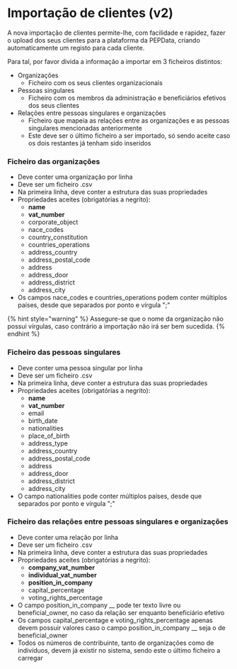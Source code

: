 # Importação de clientes (v2)

A nova importação de clientes permite-lhe, com facilidade e rapidez, fazer o upload dos seus clientes para a plataforma da PEPData, criando automaticamente um registo para cada cliente.

Para tal, por favor divida a informação a importar em 3 ficheiros distintos:

* Organizações
  * Ficheiro com os seus clientes organizacionais
* Pessoas singulares
  * Ficheiro com os membros da administração e beneficiários efetivos dos seus clientes
* Relações entre pessoas singulares e organizações
  * Ficheiro que mapeia as relações entre as organizações e as pessoas singulares mencionadas anteriormente
  * Este deve ser o último ficheiro a ser importado, só sendo aceite caso os dois restantes já tenham sido inseridos

### Ficheiro das organizações

* Deve conter uma organização por linha
* Deve ser um ficheiro .csv
* Na primeira linha, deve conter a estrutura das suas propriedades
* Propriedades aceites (obrigatórias a negrito):
  * **name**
  * **vat\_number**
  * corporate\_object
  * nace\_codes
  * country\_constitution
  * countries\_operations
  * address\_country
  * address\_postal\_code
  * address
  * address\_door&#x20;
  * address\_district
  * &#x20;address\_city
* Os campos nace\_codes e countries\_operations podem conter múltiplos países, desde que separados por ponto e vírgula ";"

{% hint style="warning" %}
Assegure-se que o nome da organização não possui vírgulas, caso contrário a importação não irá ser bem sucedida.
{% endhint %}

### Ficheiro das pessoas singulares

* Deve conter uma pessoa singular por linha
* Deve ser um ficheiro .csv
* Na primeira linha, deve conter a estrutura das suas propriedades
* Propriedades aceites (obrigatórias a negrito):
  * **name**
  * **vat\_number**
  * email
  * birth\_date
  * nationalities
  * place\_of\_birth
  * address\_type
  * address\_country
  * address\_postal\_code
  * address
  * address\_door&#x20;
  * address\_district
  * &#x20;address\_city
* O campo nationalities pode conter múltiplos países, desde que separados por ponto e vírgula ";"

### Ficheiro das relações entre pessoas singulares e organizações

* Deve conter uma relação por linha
* Deve ser um ficheiro .csv
* Na primeira linha, deve conter a estrutura das suas propriedades
* Propriedades aceites (obrigatórias a negrito):
  * **company\_vat\_number**
  * **individual\_vat\_number**
  * **position\_in\_company**
  * capital\_percentage
  * voting\_rights\_percentage
* O campo position\_in\_company __ pode ter texto livre ou beneficial\_owner, no caso da relação ser enquanto beneficiário efetivo
* Os campos capital\_percentage e voting\_rights\_percentage apenas devem possuir valores caso o campo position\_in\_company __ seja o de beneficial\_owner
* Todos os números de contribuinte, tanto de organizações como de indivíduos, devem já existir no sistema, sendo este o último ficheiro a carregar

